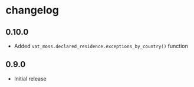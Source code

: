 # changelog

## 0.10.0

 - Added `vat_moss.declared_residence.exceptions_by_country()` function

## 0.9.0

 - Initial release
